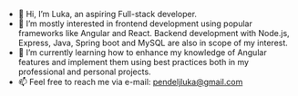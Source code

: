 - 👋 Hi, I’m Luka, an aspiring Full-stack developer.
- 👀 I’m mostly interested in frontend development using popular frameworks like Angular and React. Backend development with Node.js, Express, Java, Spring boot and MySQL are also in scope of my interest.
- 🌱 I’m currently learning how to enhance my knowledge of Angular features and implement them using best practices both in my professional and personal projects.
- 📫 Feel free to reach me via e-mail: pendeljluka@gmail.com

<!---
LPendelj/LPendelj is a ✨ special ✨ repository because its `README.md` (this file) appears on your GitHub profile.
You can click the Preview link to take a look at your changes.
--->
